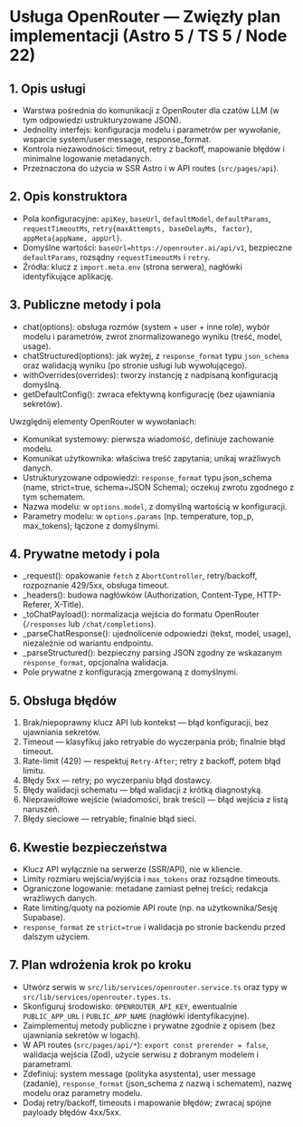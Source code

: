 # Usługa OpenRouter — Zwięzły plan implementacji (Astro 5 / TS 5 / Node 22)

## 1. Opis usługi

- Warstwa pośrednia do komunikacji z OpenRouter dla czatów LLM (w tym odpowiedzi ustrukturyzowane JSON).
- Jednolity interfejs: konfiguracja modelu i parametrów per wywołanie, wsparcie system/user message, response_format.
- Kontrola niezawodności: timeout, retry z backoff, mapowanie błędów i minimalne logowanie metadanych.
- Przeznaczona do użycia w SSR Astro i w API routes (`src/pages/api`).

## 2. Opis konstruktora

- Pola konfiguracyjne: `apiKey`, `baseUrl`, `defaultModel`, `defaultParams`, `requestTimeoutMs`, `retry{maxAttempts, baseDelayMs, factor}`, `appMeta{appName, appUrl}`.
- Domyślne wartości: `baseUrl=https://openrouter.ai/api/v1`, bezpieczne `defaultParams`, rozsądny `requestTimeoutMs` i `retry`.
- Źródła: klucz z `import.meta.env` (strona serwera), nagłówki identyfikujące aplikację.

## 3. Publiczne metody i pola

- chat(options): obsługa rozmów (system + user + inne role), wybór modelu i parametrów, zwrot znormalizowanego wyniku (treść, model, usage).
- chatStructured(options): jak wyżej, z `response_format` typu `json_schema` oraz walidacją wyniku (po stronie usługi lub wywołującego).
- withOverrides(overrides): tworzy instancję z nadpisaną konfiguracją domyślną.
- getDefaultConfig(): zwraca efektywną konfigurację (bez ujawniania sekretów).

Uwzględnij elementy OpenRouter w wywołaniach:

- Komunikat systemowy: pierwsza wiadomość, definiuje zachowanie modelu.
- Komunikat użytkownika: właściwa treść zapytania; unikaj wrażliwych danych.
- Ustrukturyzowane odpowiedzi: `response_format` typu json_schema (name, strict=true, schema=JSON Schema); oczekuj zwrotu zgodnego z tym schematem.
- Nazwa modelu: w `options.model`, z domyślną wartością w konfiguracji.
- Parametry modelu: w `options.params` (np. temperature, top_p, max_tokens); łączone z domyślnymi.

## 4. Prywatne metody i pola

- \_request(): opakowanie `fetch` z `AbortController`, retry/backoff, rozpoznanie 429/5xx, obsługa timeout.
- \_headers(): budowa nagłówków (Authorization, Content-Type, HTTP-Referer, X-Title).
- \_toChatPayload(): normalizacja wejścia do formatu OpenRouter (`/responses` lub `/chat/completions`).
- \_parseChatResponse(): ujednolicenie odpowiedzi (tekst, model, usage), niezależnie od wariantu endpointu.
- \_parseStructured(): bezpieczny parsing JSON zgodny ze wskazanym `response_format`, opcjonalna walidacja.
- Pole prywatne z konfiguracją zmergowaną z domyślnymi.

## 5. Obsługa błędów

1. Brak/niepoprawny klucz API lub kontekst — błąd konfiguracji, bez ujawniania sekretów.
2. Timeout — klasyfikuj jako retryable do wyczerpania prób; finalnie błąd timeout.
3. Rate-limit (429) — respektuj `Retry-After`; retry z backoff, potem błąd limitu.
4. Błędy 5xx — retry; po wyczerpaniu błąd dostawcy.
5. Błędy walidacji schematu — błąd walidacji z krótką diagnostyką.
6. Nieprawidłowe wejście (wiadomości, brak treści) — błąd wejścia z listą naruszeń.
7. Błędy sieciowe — retryable; finalnie błąd sieci.

## 6. Kwestie bezpieczeństwa

- Klucz API wyłącznie na serwerze (SSR/API), nie w kliencie.
- Limity rozmiaru wejścia/wyjścia i `max_tokens` oraz rozsądne timeouts.
- Ograniczone logowanie: metadane zamiast pełnej treści; redakcja wrażliwych danych.
- Rate limiting/quoty na poziomie API route (np. na użytkownika/Sesję Supabase).
- `response_format` ze `strict=true` i walidacja po stronie backendu przed dalszym użyciem.

## 7. Plan wdrożenia krok po kroku

- Utwórz serwis w `src/lib/services/openrouter.service.ts` oraz typy w `src/lib/services/openrouter.types.ts`.
- Skonfiguruj środowisko: `OPENROUTER_API_KEY`, ewentualnie `PUBLIC_APP_URL` i `PUBLIC_APP_NAME` (nagłówki identyfikacyjne).
- Zaimplementuj metody publiczne i prywatne zgodnie z opisem (bez ujawniania sekretów w logach).
- W API routes (`src/pages/api/*`): `export const prerender = false`, walidacja wejścia (Zod), użycie serwisu z dobranym modelem i parametrami.
- Zdefiniuj: system message (polityka asystenta), user message (zadanie), `response_format` (json_schema z nazwą i schematem), nazwę modelu oraz parametry modelu.
- Dodaj retry/backoff, timeouts i mapowanie błędów; zwracaj spójne payloady błędów 4xx/5xx.
